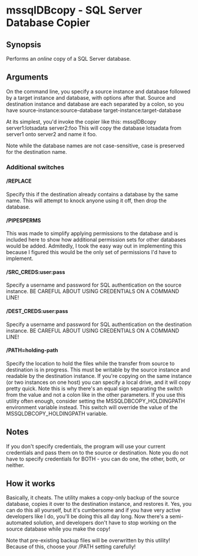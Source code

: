 ﻿# mssqlDBcopy - SQL Server Database Copier


## Synopsis
Performs an *online* copy of a SQL Server database.

## Arguments
On the command line, you specify a source instance and database followed by a target instance and database, with options after that.  Source and destination instance and database are each separated by a colon, so you have source-instance:source-database target-instance:target-database

At its simplest, you'd invoke the copier like this:
	mssqlDBcopy server1:lotsadata server2:foo
This will copy the database lotsadata from server1 onto server2 and name it foo.

Note while the database names are not case-sensitive, case is preserved for the destination name.

### Additional switches
#### /REPLACE
Specify this if the destination already contains a database by the same name.  This will attempt to knock anyone using it off, then drop the database.

#### /PIPESPERMS
This was made to simplify applying permissions to the database and is included here to show how additional permission sets for other databases would be added.  Admitedly, I took the easy way out in implementing this because I figured this would be the only set of permissions I'd have to implement.

#### /SRC_CREDS:user:pass
Specify a username and password for SQL authentication on the source instance.  BE CAREFUL ABOUT USING CREDENTIALS ON A COMMAND LINE!

#### /DEST_CREDS:user:pass
Specify a username and password for SQL authentication on the destination instance.  BE CAREFUL ABOUT USING CREDENTIALS ON A COMMAND LINE!

#### /PATH=holding-path
Specify the location to hold the files while the transfer from source to destination is in progress.  This must be writable by the source instance and readable by the destination instance.  If you're copying on the same instance (or two instances on one host) you can specify a local drive, and it will copy pretty quick.  Note this is why there's an equal sign separating the switch from the value and not a colon like in the other parameters.  If you use this utility often enough, consider setting the MSSQLDBCOPY_HOLDINGPATH environment variable instead.  This switch will override the value of the MSSQLDBCOPY_HOLDINGPATH variable.

## Notes
If you don't specify credentials, the program will use your current credentials and pass them on to the source or destination.  Note you do not have to specify credentials for BOTH - you can do one, the other, both, or neither.

## How it works
Basically, it cheats.  The utility makes a copy-only backup of the source database, copies it over to the destination instance, and restores it.  Yes, you can do this all yourself, but it's cumbersome and if you have very active developers like I do, you'll be doing this all day long.  Now there's a semi-automated solution, and developers don't have to stop working on the source database while you make the copy!

Note that pre-existing backup files will be overwritten by this utility!  Because of this, choose your /PATH setting carefully!
